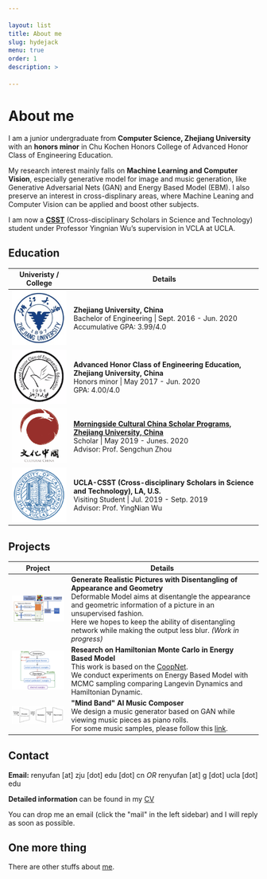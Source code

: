 ```yaml
---

layout: list
title: About me
slug: hydejack
menu: true
order: 1
description: >

---
```


# About me

I am a junior undergraduate from **Computer Science, Zhejiang University** with an **honors minor** in Chu Kochen Honors College of Advanced Honor Class of Engineering Education. 

My research interest mainly falls on **Machine Learning and Computer Vision**, especially generative model for image and music generation, like Generative Adversarial Nets (GAN) and Energy Based Model (EBM). I also preserve an interest in cross-displinary areas, where Machine Leaning and Computer Vision can be applied and boost other subjects.

I am now a [**CSST**](https://csst.ucla.edu/) (Cross-disciplinary Scholars in Science and Technology) student under Professor Yingnian Wu’s supervision in VCLA at UCLA.

## Education

|                  Univeristy / College                   | Details                                                      |
| :-----------------------------------------------------: | ------------------------------------------------------------ |
|   <img src="/assets/img/ZJU.png" style="zoom:80%" />    | **Zhejiang University, China**                                 <br />Bachelor of Engineering \| Sept. 2016 - Jun. 2020<br />Accumulative GPA: 3.99/4.0 |
| <img src="/assets/img/ACEE_log.png" style="zoom:80%" /> | **Advanced Honor Class of Engineering Education, Zhejiang University, China**<br />Honors minor \| May 2017 - Jun. 2020<br />GPA: 4.00/4.0<br /> |
| <img src="/assets/img/morning.png" style="zoom:80%" />  | [**Morningside Cultural China Scholar Programs, Zhejiang University, China**](/assets/pdf/Morningside.pdf)<br />Scholar \| May 2019 - Junes. 2020<br />Advisor: Prof. Sengchun Zhou |
|   <img src="/assets/img/UCLA.png" style="zoom:80%" />   | **UCLA-CSST (Cross-disciplinary Scholars in Science and Technology), LA, U.S.**<br />Visiting Student \| Jul. 2019 - Setp. 2019<br />Advisor: Prof. YingNian Wu |

## Projects

| Project                                                   | Details&nbsp;                                                |
| --------------------------------------------------------- | ------------------------------------------------------------ |
| <img src="/assets/img/deformable.png" style="zoom:20%" /> | **Generate Realistic Pictures with Disentangling of Appearance and Geometry**<br />Deformable Model aims at disentangle the appearance and geometric information of a picture in an unsupervised fashion.<br />Here we hopes to keep the ability of disentangling network while making the output less blur. *(Work in progress)* |
| <img src="/assets/img/Coop.png" style="zoom:20%" />       | **Research on Hamiltonian Monte Carlo in Energy Based Model**<br />This work is based on the [CoopNet](https://arxiv.org/abs/1609.09408).<br />We conduct experiments on Energy Based Model with MCMC sampling comparing Langevin Dynamics and Hamiltonian Dynamic. |
| <img src="/assets/img/CLAF.png" style="zoom:20%" />       | **"Mind Band" AI Music Composer**<br />We design a music generator based on GAN while viewing music pieces as piano rolls.<br />For some music samples, please follow this [link](http://ryf1123.github.io/personal/2019-08-11-music/). |

## Contact

**Email:** renyufan [at] zju [dot] edu [dot] cn *OR* renyufan [at] g [dot] ucla [dot] edu

**Detailed information** can be found in my [CV](https://ryf1123.github.io/assets/pdf/cv.pdf)

You can drop me an email (click the "mail" in the left sidebar) and I will reply as soon as possible.

## One more thing

There are other stuffs about [me](https://ryf1123.github.io). 
